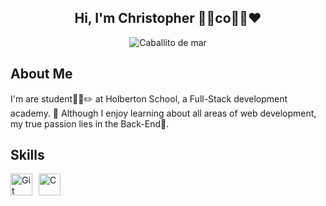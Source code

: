 <div align="center"> 

## Hi, I'm Christopher 👨‍💻co💛💙❤️

</div>

<div align="center">
    <img src="https://cdn-icons-png.flaticon.com/128/84/84111.png" alt="Caballito de mar" />
</div>

## About Me

I'm are student👨‍🎓✏️ at Holberton School, a Full-Stack development academy. 🌟
Although I enjoy learning about all areas of web development, my true passion lies in the Back-End💖.

## Skills

<div style="display: flex; align-items: center;">
    <img src="https://git-scm.com/images/logos/downloads/Git-Icon-1788C.png" alt="Git" width="35" height="35" style="margin-right: 10px;">
    <img src="https://upload.wikimedia.org/wikipedia/commons/1/19/C_Logo.png" alt="C" width="35" height="35" style="margin-right: 10px;">
</div>

